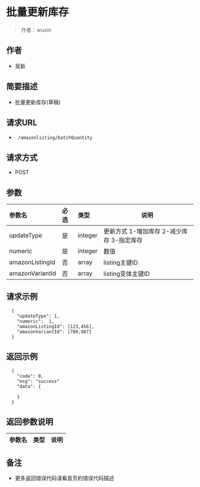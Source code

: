 # 批量更新库存

> 作者：wuxin

## 作者
- 吴新

    
## 简要描述

- 批量更新库存(草稿)

## 请求URL
- ` /amazonlisting/batchQuantity`
  
## 请求方式
- POST 

## 参数

|参数名|必选|类型|说明|
|:----    |:---|:----- |-----   |
|updateType |是  |integer |更新方式  1-增加库存  2-减少库存 3-指定库存   |
|numeric  |是  | integer | 数值    |
|amazonListingId  |否  |array | listing主键ID    |
|amazonVariantId  |否  |array | listing变体主键ID    |

## 请求示例
``` 
  {
  	"updateType": 1,
	"numeric":  1,
	"amazonListingId": [123,456],
	"amazonVariantId": [789,987]
  }
```



## 返回示例 

``` 
  {
    "code": 0,
	"msg": "success"
    "data": {
   
    }
  }
```

## 返回参数说明 

|参数名|类型|说明|
|:-----  |:-----|-----                           |


## 备注 

- 更多返回错误代码请看首页的错误代码描述